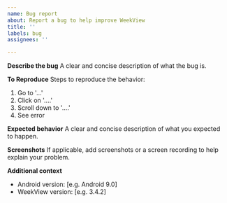 ```yaml
---
name: Bug report
about: Report a bug to help improve WeekView
title: ''
labels: bug
assignees: ''

---
```


**Describe the bug**
A clear and concise description of what the bug is.

**To Reproduce**
Steps to reproduce the behavior:
1. Go to '...'
2. Click on '....'
3. Scroll down to '....'
4. See error

**Expected behavior**
A clear and concise description of what you expected to happen.

**Screenshots**
If applicable, add screenshots or a screen recording to help explain your problem.

**Additional context**
 - Android version: [e.g. Android 9.0]
 - WeekView version: [e.g. 3.4.2]
